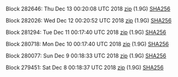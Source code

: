 Block 282646: Thu Dec 13 00:20:08 UTC 2018 [zip](https://dash-bootstrap.ams3.digitaloceanspaces.com/testnet/2018-12-13/bootstrap.dat.zip) (1.9G) [SHA256](https://dash-bootstrap.ams3.digitaloceanspaces.com/testnet/2018-12-13/sha256.txt)

Block 282026: Wed Dec 12 00:20:52 UTC 2018 [zip](https://dash-bootstrap.ams3.digitaloceanspaces.com/testnet/2018-12-12/bootstrap.dat.zip) (1.9G) [SHA256](https://dash-bootstrap.ams3.digitaloceanspaces.com/testnet/2018-12-12/sha256.txt)

Block 281294: Tue Dec 11 00:17:40 UTC 2018 [zip](https://dash-bootstrap.ams3.digitaloceanspaces.com/testnet/2018-12-11/bootstrap.dat.zip) (1.9G) [SHA256](https://dash-bootstrap.ams3.digitaloceanspaces.com/testnet/2018-12-11/sha256.txt)

Block 280718: Mon Dec 10 00:17:40 UTC 2018 [zip](https://dash-bootstrap.ams3.digitaloceanspaces.com/testnet/2018-12-10/bootstrap.dat.zip) (1.9G) [SHA256](https://dash-bootstrap.ams3.digitaloceanspaces.com/testnet/2018-12-10/sha256.txt)

Block 280077: Sun Dec  9 00:18:33 UTC 2018 [zip](https://dash-bootstrap.ams3.digitaloceanspaces.com/testnet/2018-12-09/bootstrap.dat.zip) (1.9G) [SHA256](https://dash-bootstrap.ams3.digitaloceanspaces.com/testnet/2018-12-09/sha256.txt)

Block 279451: Sat Dec  8 00:18:37 UTC 2018 [zip](https://dash-bootstrap.ams3.digitaloceanspaces.com/testnet/2018-12-08/bootstrap.dat.zip) (1.9G) [SHA256](https://dash-bootstrap.ams3.digitaloceanspaces.com/testnet/2018-12-08/sha256.txt)
